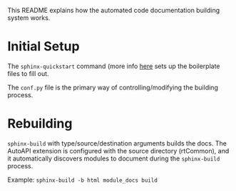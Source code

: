 This README explains how the automated code documentation building system works.

# Initial Setup
The `sphinx-quickstart` command (more info
[here](https://sphinx-rtd-tutorial.readthedocs.io/en/latest/sphinx-quickstart.tml#quickstart
)
sets up the boilerplate files to fill out.

The `conf.py` file is the primary way of controlling/modifying the building
process.

# Rebuilding
`sphinx-build` with type/source/destination arguments builds the docs. The
AutoAPI extension is configured with the source directory (rtCommon), and it
automatically discovers modules to document during the `sphinx-build` process.

Example: `sphinx-build -b html module_docs build`
